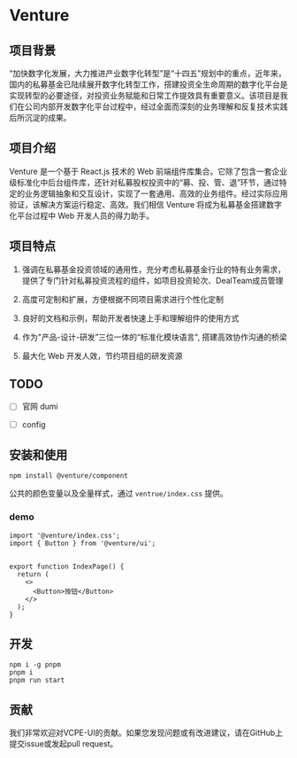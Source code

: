 ﻿# Venture

## 项目背景
“加快数字化发展，大力推进产业数字化转型”是“十四五”规划中的重点，近年来，国内的私募基金已陆续展开数字化转型工作，搭建投资全生命周期的数字化平台是实现转型的必要途径，对投资业务赋能和日常工作提效具有重要意义。该项目是我们在公司内部开发数字化平台过程中，经过全面而深刻的业务理解和反复技术实践后所沉淀的成果。
## 项目介绍

Venture 是一个基于 React.js 技术的 Web 前端组件库集合。它除了包含一套企业级标准化中后台组件库，还针对私募股权投资中的“募、投、管、退”环节，通过特定的业务逻辑抽象和交互设计，实现了一套通用、高效的业务组件。经过实际应用验证，该解决方案运行稳定、高效。我们相信 Venture 将成为私募基金搭建数字化平台过程中 Web 开发人员的得力助手。

## 项目特点
1. 强调在私募基金投资领域的通用性，充分考虑私募基金行业的特有业务需求，提供了专门针对私募投资流程的组件，如项目投资轮次、DealTeam成员管理


2. 高度可定制和扩展，方便根据不同项目需求进行个性化定制

3. 良好的文档和示例，帮助开发者快速上手和理解组件的使用方式

4. 作为"产品-设计-研发”三位一体的“标准化模块语言", 搭建高效协作沟通的桥梁

5. 最大化 Web 开发人效，节约项目组的研发资源


## TODO

- [ ] 官网 dumi
- [ ] config




## 安装和使用
```
npm install @venture/component
```
公共的颜色变量以及全量样式，通过 `ventrue/index.css` 提供。

### demo
```
import '@venture/index.css';
import { Button } from '@venture/ui';


export function IndexPage() {
  return (
    <>
      <Button>按钮</Button>
    </>
  );
}
```

## 开发
```shell
npm i -g pnpm
pnpm i
pnpm run start
```

## 贡献
我们非常欢迎对VCPE-UI的贡献。如果您发现问题或有改进建议，请在GitHub上提交issue或发起pull request。
